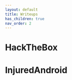```yaml
---
layout: default
title: Writeups
has_children: true
nav_order: 2
---
```


# HackTheBox

# InjuredAndroid
